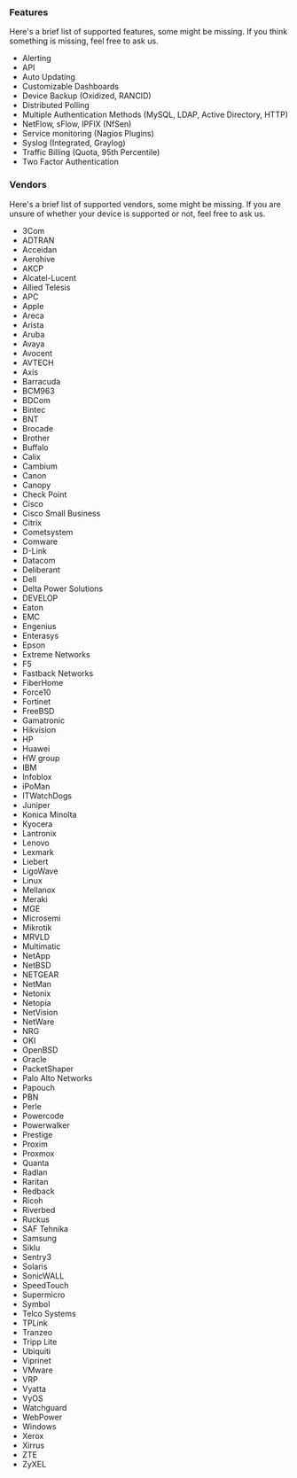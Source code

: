 ### Features

Here's a brief list of supported features, some might be missing.
If you think something is missing, feel free to ask us.

* Alerting
* API
* Auto Updating
* Customizable Dashboards
* Device Backup (Oxidized, RANCID)
* Distributed Polling
* Multiple Authentication Methods (MySQL, LDAP, Active Directory, HTTP)
* NetFlow, sFlow, IPFIX (NfSen)
* Service monitoring (Nagios Plugins)
* Syslog (Integrated, Graylog)
* Traffic Billing (Quota, 95th Percentile)
* Two Factor Authentication

### Vendors
Here's a brief list of supported vendors, some might be missing.
If you are unsure of whether your device is supported or not, feel free to ask us.

* 3Com
* ADTRAN
* Acceidan
* Aerohive
* AKCP
* Alcatel-Lucent
* Allied Telesis
* APC
* Apple
* Areca
* Arista
* Aruba
* Avaya
* Avocent
* AVTECH
* Axis
* Barracuda
* BCM963
* BDCom
* Bintec
* BNT
* Brocade
* Brother
* Buffalo
* Calix
* Cambium
* Canon
* Canopy
* Check Point
* Cisco
* Cisco Small Business
* Citrix
* Cometsystem
* Comware
* D-Link
* Datacom
* Deliberant
* Dell
* Delta Power Solutions
* DEVELOP
* Eaton
* EMC
* Engenius
* Enterasys
* Epson
* Extreme Networks
* F5
* Fastback Networks
* FiberHome
* Force10
* Fortinet
* FreeBSD
* Gamatronic
* Hikvision
* HP
* Huawei
* HW group
* IBM
* Infoblox
* iPoMan
* ITWatchDogs
* Juniper
* Konica Minolta
* Kyocera
* Lantronix
* Lenovo
* Lexmark
* Liebert
* LigoWave
* Linux
* Mellanox
* Meraki
* MGE
* Microsemi
* Mikrotik
* MRVLD
* Multimatic
* NetApp
* NetBSD
* NETGEAR
* NetMan
* Netonix
* Netopia
* NetVision
* NetWare
* NRG
* OKI
* OpenBSD
* Oracle
* PacketShaper
* Palo Alto Networks
* Papouch
* PBN
* Perle
* Powercode
* Powerwalker
* Prestige
* Proxim
* Proxmox
* Quanta
* Radlan
* Raritan
* Redback
* Ricoh
* Riverbed
* Ruckus
* SAF Tehnika
* Samsung
* Siklu
* Sentry3
* Solaris
* SonicWALL
* SpeedTouch
* Supermicro
* Symbol
* Telco Systems
* TPLink
* Tranzeo
* Tripp Lite
* Ubiquiti
* Viprinet
* VMware
* VRP
* Vyatta
* VyOS
* Watchguard
* WebPower
* Windows
* Xerox
* Xirrus
* ZTE
* ZyXEL
